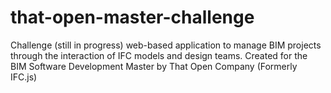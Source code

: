 # that-open-master-challenge
 Challenge (still in progress) web-based application to manage BIM projects through the interaction of IFC models and design teams. Created for the BIM Software Development Master by That Open Company (Formerly IFC.js)
